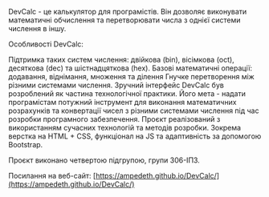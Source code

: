 DevCalc - це калькулятор для програмістів. Він дозволяє виконувати математичні обчислення та перетворювати числа з однієї системи числення в іншу.

Особливості DevCalc:

Підтримка таких систем числення: двійкова (bin), вісімкова (oct), десяткова (dec) та шістнадцяткова (hex).
Базові математичні операції: додавання, віднімання, множення та ділення
Гнучке перетворення між різними системами числення.
Зручний інтерфейс
DevCalc був розроблений як частина технологічної практики. Його мета - надати програмістам потужний інструмент для виконання математичних розрахунків та конвертації чисел з різними системами числення під час розробки програмного забезпечення. Проєкт реалізований з використанням сучасних технологій та методів розробки. Зокрема верстка на HTML + CSS, функціонал на JS та адаптивність за допомогою Bootstrap.

Проєкт виконано четвертою підгрупою, групи 306-ІПЗ.

Посилання на веб-сайт: [https://ampedeth.github.io/DevCalc/](https://ampedeth.github.io/DevCalc/)
